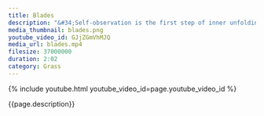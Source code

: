 ```yaml
---
title: Blades
description: "&#34;Self-observation is the first step of inner unfolding.&#34; – Amit Ray"
media_thumbnail: blades.png
youtube_video_id: GJjZGmVhMJQ
media_url: blades.mp4
filesize: 37000000
duration: 2:02
category: Grass
---
```


{% include youtube.html youtube_video_id=page.youtube_video_id %}

<div class="buddha_quote">{{page.description}}</div>
